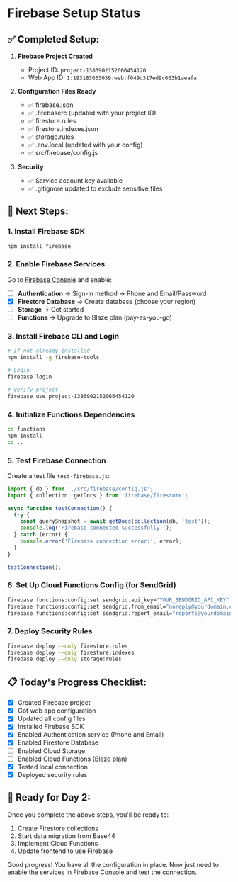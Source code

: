 # Firebase Setup Status

## ✅ Completed Setup:

1. **Firebase Project Created**
   - Project ID: `project-1386902152066454120`
   - Web App ID: `1:193183633039:web:f049d317ed9c663b1aeafa`

2. **Configuration Files Ready**
   - ✅ firebase.json
   - ✅ .firebaserc (updated with your project ID)
   - ✅ firestore.rules
   - ✅ firestore.indexes.json
   - ✅ storage.rules
   - ✅ .env.local (updated with your config)
   - ✅ src/firebase/config.js

3. **Security**
   - ✅ Service account key available
   - ✅ .gitignore updated to exclude sensitive files

## 🔧 Next Steps:

### 1. Install Firebase SDK
```bash
npm install firebase
```

### 2. Enable Firebase Services
Go to [Firebase Console](https://console.firebase.google.com/project/project-1386902152066454120) and enable:
- [ ] **Authentication** → Sign-in method → Phone and Email/Password
- [x] **Firestore Database** → Create database (choose your region)
- [ ] **Storage** → Get started
- [ ] **Functions** → Upgrade to Blaze plan (pay-as-you-go)

### 3. Install Firebase CLI and Login
```bash
# If not already installed
npm install -g firebase-tools

# Login
firebase login

# Verify project
firebase use project-1386902152066454120
```

### 4. Initialize Functions Dependencies
```bash
cd functions
npm install
cd ..
```

### 5. Test Firebase Connection
Create a test file `test-firebase.js`:
```javascript
import { db } from './src/firebase/config.js';
import { collection, getDocs } from 'firebase/firestore';

async function testConnection() {
  try {
    const querySnapshot = await getDocs(collection(db, 'test'));
    console.log('Firebase connected successfully!');
  } catch (error) {
    console.error('Firebase connection error:', error);
  }
}

testConnection();
```

### 6. Set Up Cloud Functions Config (for SendGrid)
```bash
firebase functions:config:set sendgrid.api_key="YOUR_SENDGRID_API_KEY"
firebase functions:config:set sendgrid.from_email="noreply@yourdomain.com"
firebase functions:config:set sendgrid.report_email="reports@yourdomain.com"
```

### 7. Deploy Security Rules
```bash
firebase deploy --only firestore:rules
firebase deploy --only firestore:indexes
firebase deploy --only storage:rules
```

## 📋 Today's Progress Checklist:

- [x] Created Firebase project
- [x] Got web app configuration
- [x] Updated all config files
- [x] Installed Firebase SDK
- [x] Enabled Authentication service (Phone and Email)
- [x] Enabled Firestore Database
- [ ] Enabled Cloud Storage
- [ ] Enabled Cloud Functions (Blaze plan)
- [x] Tested local connection
- [x] Deployed security rules

## 🎯 Ready for Day 2:
Once you complete the above steps, you'll be ready to:
1. Create Firestore collections
2. Start data migration from Base44
3. Implement Cloud Functions
4. Update frontend to use Firebase

Good progress! You have all the configuration in place. Now just need to enable the services in Firebase Console and test the connection.